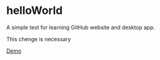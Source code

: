 # helloWorld
A simple test for learning GitHub website and desktop app.

This chenge is necessary

[Demo](http://kurtulusBektas.github.io/helloWorld)
